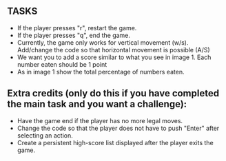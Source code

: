 
TASKS
---------

* If the player presses "r", restart the game.
* If the player presses "q", end the game. 
* Currently, the game only works for vertical movement (w/s). Add/change the code so that horizontal movement is possible (A/S)
* We want you to add a score similar to what you see in image 1. Each number eaten should be 1 point
* As in image 1 show the total percentage of numbers eaten.

Extra credits (only do this if you have completed the main task and you want a challenge):
-----------------

* Have the game end if the player has no more legal moves. 
* Change the code so that the player does not have to push "Enter" after selecting an action. 
* Create a persistent high-score list displayed after the player exits the game. 


